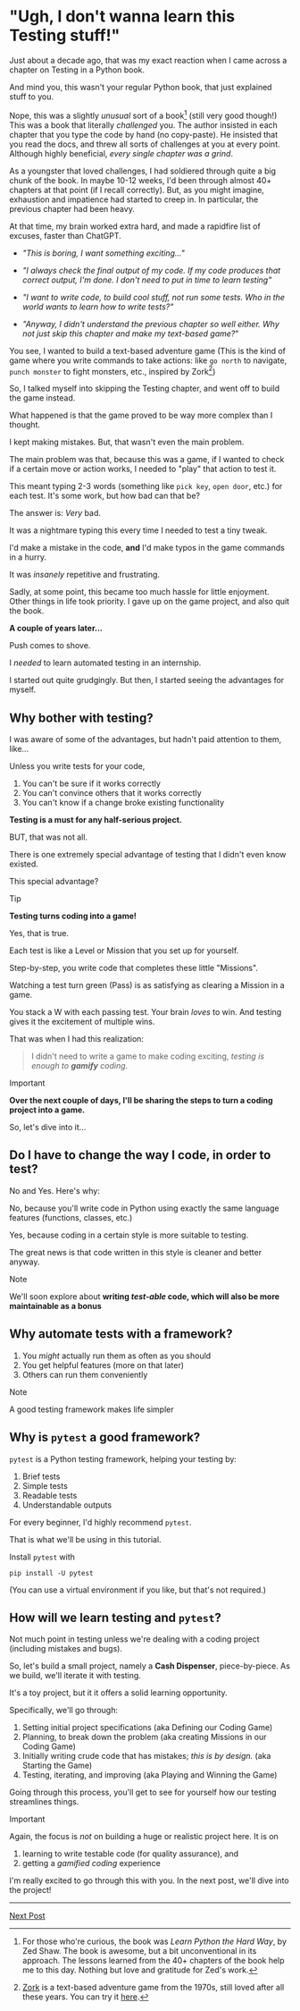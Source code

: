 # "Ugh, I don't wanna learn this Testing stuff!"

Just about a decade ago, that was my exact reaction when I came across a chapter on Testing in a Python book.

And mind you, this wasn't your regular Python book, that just explained stuff to you.

Nope, this was a slightly *unusual* sort of a book[^book] (still very good though!)
This was a book that literally *challenged* you.
The author insisted in each chapter that you type the code by hand (no copy-paste).
He insisted that you read the docs, and threw all sorts of challenges at you at every point.
Although highly beneficial, *every single chapter was a grind*.

[^book]: For those who're curious, the book was *Learn Python the Hard Way*, by Zed Shaw. The book is awesome, but a bit unconventional in its approach. The lessons learned from the 40+ chapters of the book help me to this day. Nothing but love and gratitude for Zed's work.

As a youngster that loved challenges, I had soldiered through quite a big chunk of the book.
In maybe 10-12 weeks, I'd been through almost 40+ chapters at that point (if I recall correctly).
But, as you might imagine, exhaustion and impatience had started to creep in.
In particular, the previous chapter had been heavy.

At that time, my brain worked extra hard, and made a rapidfire list of excuses, faster than ChatGPT.

 - *"This is boring, I want something exciting..."*

- *"I always check the final output of my code. If my code produces that correct output, I'm done. I don't need to put in time to learn testing"*

- *"I want to write code, to build cool stuff, not run some tests. Who in the world wants to learn how to write tests?"*

- *"Anyway, I didn't understand the previous chapter so well either. Why not just skip this chapter and make my text-based game?*"

You see, I wanted to build a text-based adventure game (This is the kind of game where you write commands to take actions: like `go north` to navigate, `punch monster` to fight monsters, etc., inspired by Zork[^zork])

[^zork]: [Zork](https://en.wikipedia.org/wiki/Zork) is a text-based adventure game from the 1970s, still loved after all these years. You can try it [here](https://classicreload.com/zork-i.html#).

So, I talked myself into skipping the Testing chapter, and went off to build the game instead.

What happened is that the game proved to be way more complex than I thought.

I kept making mistakes. But, that wasn't even the main problem.

The main problem was that, because this was a game, if I wanted to check if a certain move or action works, I needed to "play" that action to test it.

This meant typing 2-3 words (something like `pick key`, `open door`, etc.) for each test.
It's some work, but how bad can that be?

The answer is: *Very* bad.

It was a nightmare typing this every time I needed to test a tiny tweak.

I'd make a mistake in the code, **and** I'd make typos in the game commands in a hurry.

It was *insanely* repetitive and frustrating.

Sadly, at some point, this became too much hassle for little enjoyment.
Other things in life took priority.
I gave up on the game project, and also quit the book.

**A couple of years later...**

Push comes to shove.

I *needed* to learn automated testing in an internship.

I started out quite grudgingly.
But then, I started seeing the advantages for myself.

## Why bother with testing?

I was aware of some of the advantages, but hadn't paid attention to them, like...

Unless you write tests for your code,

1. You can't be sure if it works correctly
1. You can't convince others that it works correctly
1. You can't know if a change broke existing functionality

**Testing is a must for any half-serious project.**

BUT, that was not all.

There is one extremely special advantage of testing that I didn't even know existed.

This special advantage?

> [!TIP]
> **Testing turns coding into a game!**

Yes, that is true.

Each test is like a Level or Mission that you set up for yourself.

Step-by-step, you write code that completes these little "Missions".

Watching a test turn green (Pass) is as satisfying as clearing a Mission in a game.

You stack a W with each passing test.
Your brain *loves* to win.
And testing gives it the excitement of multiple wins.

That was when I had this realization:

> I didn't need to write a game to make coding exciting, *testing is enough to **gamify** coding*.

> [!IMPORTANT]
> **Over the next couple of days, I'll be sharing the steps to turn a coding project into a game.**

So, let's dive into it...

## Do I have to change the way I code, in order to test?

No and Yes. Here's why:

No, because you'll write code in Python using exactly the same language features (functions, classes, etc.)

Yes, because coding in a certain style is more suitable to testing.

The great news is that code written in this style is cleaner and better anyway.

> [!NOTE]
> We'll soon explore about **writing *test-able* code, which will also be more maintainable as a bonus**


## Why automate tests with a framework?

1. You *might* actually run them as often as you should
1. You get helpful features (more on that later)
1. Others can run them conveniently

> [!NOTE]
> A good testing framework makes life simpler


## Why is `pytest` a good framework?

`pytest` is a Python testing framework, helping your testing by:
1. Brief tests
1. Simple tests
1. Readable tests
1. Understandable outputs

For every beginner, I'd highly recommend `pytest`.

That is what we'll be using in this tutorial.

Install `pytest` with
```
pip install -U pytest
```
(You can use a virtual environment if you like, but that's not required.)


## How will we learn testing and `pytest`?

Not much point in testing unless we're dealing with a coding project (including mistakes and bugs).

So, let's build a small project, namely a **Cash Dispenser**, piece-by-piece.
As we build, we'll iterate it with testing.

It's a toy project, but it it offers a solid learning opportunity.

Specifically, we'll go through:
1. Setting initial project specifications (aka Defining our Coding Game)
2. Planning, to break down the problem (aka creating Missions in our Coding Game)
3. Initially writing crude code that has mistakes; *this is by design.* (aka Starting the Game)
4. Testing, iterating, and improving (aka Playing and Winning the Game)

Going through this process, you'll get to see for yourself how our testing streamlines things.

> [!IMPORTANT]
> Again, the focus is *not* on building a huge or realistic project here.
> It is on
>  1. learning to write testable code (for quality assurance), and
>  1. getting a *gamified coding* experience

I'm really excited to go through this with you. In the next post, we'll dive into the project!

---

[Next Post](https://github.com/CodingComputing/gamified-testing/blob/main/post02.md)
